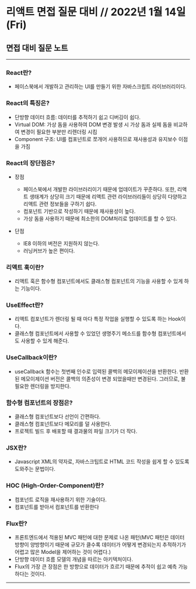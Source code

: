 # 리액트 면접 질문 대비 // 2022년 1월 14일 (Fri)

## 면접 대비 질문 노트

---

### React란?

- 페이스북에서 개발하고 관리하는 UI를 만들기 위한 자바스크립트 라이브러리이다.

### React의 특징은?

- 단방향 데이터 흐름: 데이터를 추적하기 쉽고 디버깅이 쉽다.
- Virtual DOM: 가상 돔을 사용하여 DOM 변경 발생 시 가상 돔과 실제 돔을 비교하여 변경이 필요한 부분만 리렌더링 시킴
- Component 구조: UI를 컴포넌트로 쪼개어 사용하므로 재사용성과 유지보수 이점을 가짐

### React의 장단점은?

- 장점

  - 페이스북에서 개발한 라이브러리이기 때문에 업데이트가 꾸준하다. 또한, 리액트 생태계가 상당히 크기 때문에 리액트 관련 라이브러리들이 상당히 다양하고 리액트 관련 정보들을 구하기 쉽다.
  - 컴포넌트 기반으로 작성하기 때문에 재사용성이 높다.
  - 가상 돔을 사용하기 때문에 최소한의 DOM처리로 업데이트를 할 수 있다.

- 단점
  - IE8 이하의 버전은 지원하지 않는다.
  - 러닝커브가 높은 편이다.

### 리액트 훅이란?

- 리액트 훅은 함수형 컴포넌트에서도 클래스형 컴포넌트의 기능을 사용할 수 있게 하는 기능이다.

### UseEffect란?

- 리액트 컴포넌트가 렌더링 될 때 마다 특정 작업을 실행할 수 있도록 하는 Hook이다.
- 클래스형 컴포넌트에서 사용할 수 있었던 생명주기 메소드를 함수형 컴포넌트에서도 사용할 수 있게 해준다.

### UseCallback이란?

- useCallback 함수는 첫번째 인수로 입력된 콜백의 메모이제이션을 반환한다. 반환된 메모이제이션 버전은 콜백의 의존성이 변경 되었을때만 변경된다. 그러므로, 불필요한 렌더링을 방지한다.

### 함수형 컴포넌트의 장점은?

- 클래스형 컴포넌트보다 선언이 간편하다.
- 클래스형 컴포넌트보다 메모리를 덜 사용한다.
- 프로젝트 빌드 후 배포할 때 결과물의 파일 크기가 더 작다.

### JSX란?

- Javascript XML의 약자로, 자바스크팁트로 HTML 코드 작성을 쉽게 할 수 있도록 도와주는 문법이다.

### HOC (High-Order-Component)란?

- 컴포넌트 로직을 재사용하기 위한 기술이다.
- 컴포넌트를 받아서 컴포넌트를 반환한다

### Flux란?

- 프론트엔드에서 적용된 MVC 패턴에 대한 문제로 나온 패턴(MVC 패턴은 데이터 방향이 양방향이기 때문에 규모가 클수록 데이터가 어떻게 변경되는지 추적하기가 어렵고 많은 Model을 제어하는 것이 어렵다.)
- 단방향 데이터 흐름 모델의 개념을 따르는 아키텍처이다.
- Flux의 가장 큰 장점은 한 방향으로 데이터가 흐르기 때문에 추적이 쉽고 예측 가능하다는 것이다.

---
